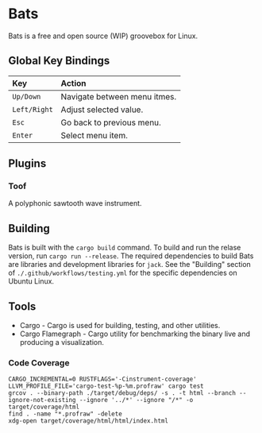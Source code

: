 Bats
====

Bats is a free and open source (WIP) groovebox for Linux.

Global Key Bindings
-------------------

| Key          | Action                       |
|:-------------|:-----------------------------|
| `Up/Down`    | Navigate between menu itmes. |
| `Left/Right` | Adjust selected value.       |
| `Esc`        | Go back to previous menu.    |
| `Enter`      | Select menu item.            |

Plugins
-------

### Toof

A polyphonic sawtooth wave instrument.

Building
--------

Bats is built with the `cargo build` command. To build and run the relase version, run `cargo run --release`. The required dependencies to build Bats are libraries and development libraries for `jack`. See the "Building" section of `./.github/workflows/testing.yml` for the specific dependencies on Ubuntu Linux.

Tools
-----

-	Cargo - Cargo is used for building, testing, and other utilities.
-	Cargo Flamegraph - Cargo utility for benchmarking the binary live and producing a visualization.

### Code Coverage

```shell
CARGO_INCREMENTAL=0 RUSTFLAGS='-Cinstrument-coverage' LLVM_PROFILE_FILE='cargo-test-%p-%m.profraw' cargo test
grcov . --binary-path ./target/debug/deps/ -s . -t html --branch --ignore-not-existing --ignore '../*' --ignore "/*" -o target/coverage/html
find . -name "*.profraw" -delete
xdg-open target/coverage/html/html/index.html
```
